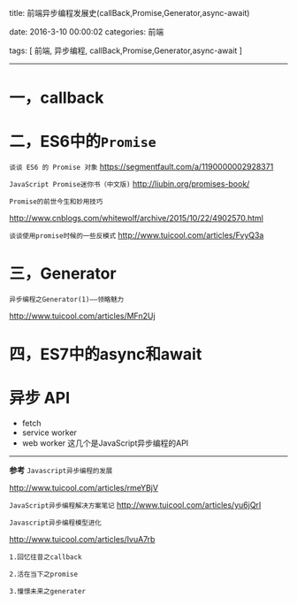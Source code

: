 title: 前端异步编程发展史(callBack,Promise,Generator,async-await)

date: 2016-3-10 00:00:02
categories:   前端


tags: [ 前端, 异步编程, callBack,Promise,Generator,async-await ]


---
# 一，callback



# 二，ES6中的`Promise`
`谈谈 ES6 的 Promise 对象`
https://segmentfault.com/a/1190000002928371


`JavaScript Promise迷你书（中文版)`
http://liubin.org/promises-book/


`Promise的前世今生和妙用技巧`

http://www.cnblogs.com/whitewolf/archive/2015/10/22/4902570.html


`谈谈使用promise时候的一些反模式`
http://www.tuicool.com/articles/FvyQ3a


# 三，Generator
`异步编程之Generator(1)——领略魅力`

http://www.tuicool.com/articles/MFn2Uj


# 四，ES7中的async和await


# 异步 API

- fetch
- service worker
- web worker
这几个是JavaScript异步编程的API


---
**参考**
`Javascript异步编程的发展`

http://www.tuicool.com/articles/rmeYBjV


`JavaScript异步编程解决方案笔记`
http://www.tuicool.com/articles/yu6jQrI


`Javascript异步编程模型进化`

http://www.tuicool.com/articles/IvuA7rb
```
1.回忆往昔之callback

2.活在当下之promise

3.憧憬未来之generater

```


<!-- more -->
